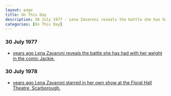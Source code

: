 ```yaml
---
layout: page
title: On This Day
description: 30 July 1977 - Lena Zavaroni reveals the battle she has had with her weight in the comic Jackie. 30 July 1978 - Lena Zavaroni starred in her own show at the Floral Hall Theatre, Scarborough.
categories: [On This Day]
---
```


### 30 July 1977
* [<span id="age1"></span> years ago Lena Zavaroni reveals the battle she has had with her weight in the comic Jackie.](/magazines/jackie/1977/07/30/jackie.html)

### 30 July 1978
* [<span id="age2"></span> years ago Lena Zavaroni starred in her own show at the Floral Hall Theatre, Scarborough.](/theatre/the%20lena%20zavaroni%20show/1978/07/30/the-lena-zavaroni-show.html)

<!-- Script for calculating number of years ago -->
<script>
var dob = '19770730';
var year = Number(dob.substr(0, 4));
var month = Number(dob.substr(4, 2)) - 1;
var day = Number(dob.substr(6, 2));
var today = new Date();
var age1 = today.getFullYear() - year;
if (today.getMonth() < month || (today.getMonth() == month && today.getDate() < day)) {
age1--;
}
document.getElementById("age1").innerHTML=age1;

var dob = '19780730';
var year = Number(dob.substr(0, 4));
var month = Number(dob.substr(4, 2)) - 1;
var day = Number(dob.substr(6, 2));
var today = new Date();
var age2 = today.getFullYear() - year;
if (today.getMonth() < month || (today.getMonth() == month && today.getDate() < day)) {
age2--;
}
document.getElementById("age2").innerHTML=age2;
</script>

